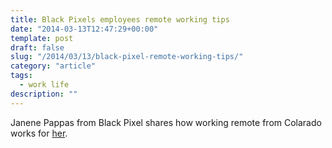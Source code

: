 ```yaml
---
title: Black Pixels employees remote working tips
date: "2014-03-13T12:47:29+00:00"
template: post
draft: false
slug: "/2014/03/13/black-pixel-remote-working-tips/"
category: "article"
tags:
  - work life
description: ""
---
```


Janene Pappas from Black Pixel shares how working remote from Colarado works for <a href="http://blackpixel.com/blog/2014/03/remote-pixel.html" title="Remote Pixel" target="_blank">her</a>.

